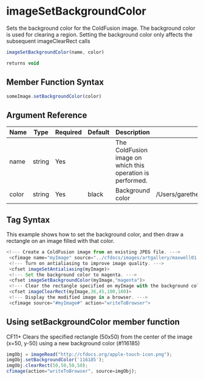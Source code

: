 # imageSetBackgroundColor

Sets the background color for the ColdFusion image. The background color is used for clearing a region. Setting the background color only affects the subsequent imageClearRect calls

```javascript
imageSetBackgroundColor(name, color)
```

```javascript
returns void
```

## Member Function Syntax

```javascript
someImage.setBackgroundColor(color)
```

## Argument Reference

| Name | Type | Required | Default | Description | Values |
| --- | --- | --- | --- | --- | --- |
| name | string | Yes |  | The ColdFusion image on which this operation is performed. |  |
| color | string | Yes | black | Background color | /Users/garethedwards/development/github/cfdocs/docs/functions/imagesetbackgroundcolor.md|List of three numbers for (R,G,B) values. Each value must be in the range 0–255. |

## Tag Syntax

This example shows how to set the background color, and then draw a rectangle on an image filled with that color.

```javascript
<!--- Create a ColdFusion image from an existing JPEG file. ---> 
 <cfimage name="myImage" source="../cfdocs/images/artgallery/maxwell01.jpg"> 
 <!--- Turn on antialiasing to improve image quality. ---> 
 <cfset imageSetAntialiasing(myImage)> 
 <!--- Set the background color to magenta. ---> 
 <cfset imageSetBackgroundColor(myImage,"magenta")> 
 <!--- Clear the rectangle specified on myImage with the background color specified for the image. ---> 
 <cfset imageClearRect(myImage,36,45,100,100)> 
 <!--- Display the modified image in a browser. ---> 
 <cfimage source="#myImage#" action="writeToBrowser">
```

## Using setBackgroundColor member function

CF11+ Clears the specified rectangle  (50x50) from the center of the image (x=50, y-50) using a new background color (#116185)

```javascript
imgObj = imageRead("http://cfdocs.org/apple-touch-icon.png");
imgObj.setBackgroundColor('116185');
imgObj.clearRect(50,50,50,50);
cfimage(action="writeToBrowser", source=imgObj);
```

